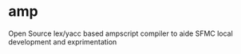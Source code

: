 # amp
Open Source lex/yacc based ampscript compiler to aide SFMC local development and exprimentation
